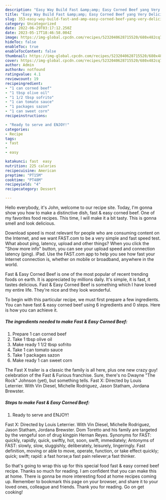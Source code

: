 ```yaml
---
description: "Easy Way Build Fast &amp;amp; Easy Corned Beef yang Very Delicious"
title: "Easy Way Build Fast &amp;amp; Easy Corned Beef yang Very Delicious"
slug: 353-easy-way-build-fast-and-amp-easy-corned-beef-yang-very-delicious
category: Uncategorized
date: 2022-06-29T03:17:12.250Z
date: 2023-05-17T18:46:58.004Z
image: https://img-global.cpcdn.com/recipes/5232040628715520/680x482cq70/fast-easy-corned-beef-recipe-main-photo.jpg
hideToc: false
enableToc: true
enableTocContent: false
thumbnail: https://img-global.cpcdn.com/recipes/5232040628715520/680x482cq70/fast-easy-corned-beef-recipe-main-photo.jpg
cover: https://img-global.cpcdn.com/recipes/5232040628715520/680x482cq70/fast-easy-corned-beef-recipe-main-photo.jpg
author: Admin
authorAv: notfound
ratingvalue: 4.1
reviewcount: 19
recipeingredient:
- "1 can corned beef"
- "1 tbsp olive oil"
- "1 1/2 tbsp sofrito"
- "1 can tomato sauce"
- "1 packages sazon"
- "1 can sweet corn"
recipeinstructions:

- "Ready to serve and ENJOY!"
categories:
- Recipe
tags:
- fast
- 
- easy

katakunci: fast  easy 
nutrition: 225 calories
recipecuisine: American
preptime: "PT15M"
cooktime: "PT48M"
recipeyield: "4"
recipecategory: Dessert

---
```



Hello everybody, it's John, welcome to our recipe site. Today, I'm gonna show you how to make a distinctive dish, fast &amp; easy corned beef. One of my favorites food recipes. This time, I will make it a bit tasty. This is gonna smell and look delicious.

Download speed is most relevant for people who are consuming content on the Internet, and we want FAST.com to be a very simple and fast speed test. What about ping, latency, upload and other things? When you click the &#34;Show more info&#34; button, you can see your upload speed and connection latency (ping). iPad. Use the FAST.com app to help you see how fast your Internet connection is, whether on mobile or broadband, anywhere in the world.

Fast &amp; Easy Corned Beef is one of the most popular of recent trending foods on earth. It is appreciated by millions daily. It's simple, it is fast, it tastes delicious. Fast &amp; Easy Corned Beef is something which I have loved my entire life. They're nice and they look wonderful.


To begin with this particular recipe, we must first prepare a few ingredients. You can have fast &amp; easy corned beef using 6 ingredients and 0 steps. Here is how you can achieve it.

<!--inarticleads1-->

##### The ingredients needed to make Fast &amp; Easy Corned Beef:

1. Prepare 1 can corned beef
1. Take 1 tbsp olive oil
1. Make ready 1 1/2 tbsp sofrito
1. Take 1 can tomato sauce
1. Take 1 packages sazon
1. Make ready 1 can sweet corn


The Fast X trailer is a classic the family is all here, plus one new crazy guy! celebration of the Fast &amp; Furious franchise. Sure, there&#39;s no Dwayne &#34;The Rock&#34; Johnson (yet), but something tells. Fast X: Directed by Louis Leterrier. With Vin Diesel, Michelle Rodriguez, Jason Statham, Jordana Brewster. 

<!--inarticleads2-->

##### Steps to make Fast &amp; Easy Corned Beef:


1. Ready to serve and ENJOY!

Fast X: Directed by Louis Leterrier. With Vin Diesel, Michelle Rodriguez, Jason Statham, Jordana Brewster. Dom Toretto and his family are targeted by the vengeful son of drug kingpin Hernan Reyes. Synonyms for FAST: quickly, rapidly, quick, swiftly, hot, soon, swift, immediately; Antonyms of FAST: slowly, slow, sluggishly, deliberately, leisurely, lingeringly. Fast definition, moving or able to move, operate, function, or take effect quickly; quick; swift; rapid: a fast horse;a fast pain reliever;a fast thinker. 

So that's going to wrap this up for this special food fast &amp; easy corned beef recipe. Thanks so much for reading. I am confident that you can make this at home. There is gonna be more interesting food at home recipes coming up. Remember to bookmark this page on your browser, and share it to your loved ones, colleague and friends. Thank you for reading. Go on get cooking!
